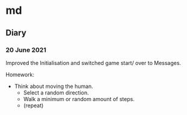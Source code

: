 # md

## Diary

### 20 June 2021

Improved the Initialisation and switched game start/ over to Messages.

Homework:

* Think about moving the human.
  * Select a random direction.
  * Walk a minimum or random amount of steps.
  * (repeat)